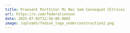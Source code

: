 ```yaml
---
title: Praesent Porttitor Mi Nec Sem Consequat Ultrices
url: https://x.com/federationsun
date: 2025-07-02T12:56:00.000Z
image: /uploads/fedsun_logo_underconstruction2.png
---
```

